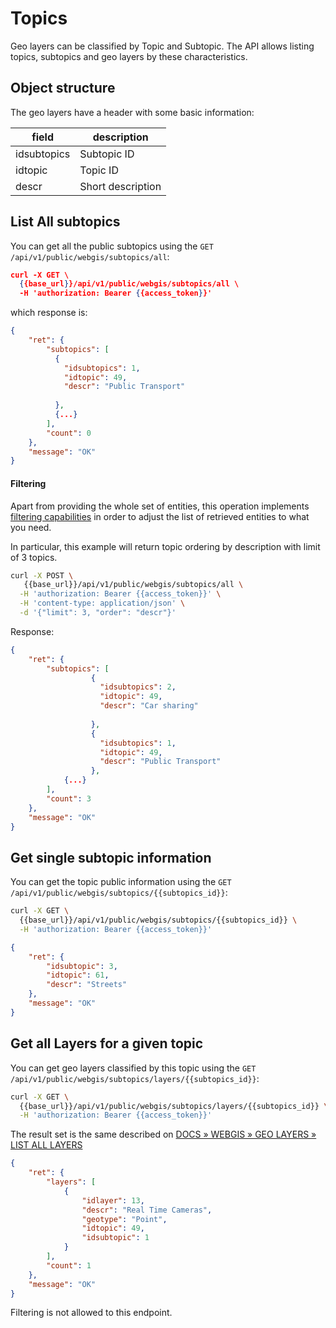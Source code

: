 # Topics

Geo layers can be classified by Topic and Subtopic. The API allows listing topics, subtopics and geo layers by these characteristics. 

## Object structure

The geo layers have a header with some basic information: 

|  field | description   |
|---|---|
| idsubtopics  | Subtopic ID   |
| idtopic  | Topic ID   |
| descr | Short description  |



## List All subtopics

You can get all the public subtopics using the `GET /api/v1/public/webgis/subtopics/all`:

```json
curl -X GET \
  {{base_url}}/api/v1/public/webgis/subtopics/all \
  -H 'authorization: Bearer {{access_token}}'

```


which response is: 


```json
{
    "ret": {
        "subtopics": [
          {
            "idsubtopics": 1,
            "idtopic": 49,
            "descr": "Public Transport"
        
          }, 
          {...}
        ],
        "count": 0
    },
    "message": "OK"
}
```

#### Filtering 

Apart from providing the whole set of entities, this operation implements [filtering capabilities](https://we4city-api-docs.readthedocs.io/en/latest/advanced-filtering/index.html) in order to adjust the list of retrieved entities to what you need.

In particular, this example will return topic ordering by description with limit of 3 topics.


```bash
curl -X POST \
   {{base_url}}/api/v1/public/webgis/subtopics/all \
  -H 'authorization: Bearer {{access_token}}' \
  -H 'content-type: application/json' \
  -d '{"limit": 3, "order": "descr"}'
```

Response:
```json
{
    "ret": {
        "subtopics": [
                  {
                    "idsubtopics": 2,
                    "idtopic": 49,
                    "descr": "Car sharing"
                
                  },
                  {
                    "idsubtopics": 1,
                    "idtopic": 49,
                    "descr": "Public Transport"
                  },
            {...}
        ],
        "count": 3
    },
    "message": "OK"
}
```


## Get single subtopic information

You can get the topic public information using the `GET /api/v1/public/webgis/subtopics/{{subtopics_id}}`:

```bash
curl -X GET \
  {{base_url}}/api/v1/public/webgis/subtopics/{{subtopics_id}} \
  -H 'authorization: Bearer {{access_token}}' 
```

```json
{
    "ret": {
        "idsubtopic": 3,
        "idtopic": 61,
        "descr": "Streets"
    },
    "message": "OK"
}
```

## Get all Layers for a given topic



You can get geo layers classified by this topic using the `GET /api/v1/public/webgis/subtopics/layers/{{subtopics_id}}`:

```bash
curl -X GET \
  {{base_url}}/api/v1/public/webgis/subtopics/layers/{{subtopics_id}} \
  -H 'authorization: Bearer {{access_token}}' 
```

The result set is the same described on [DOCS » WEBGIS » GEO LAYERS » LIST ALL LAYERS](https://we4city-api-docs.readthedocs.io/en/latest/api/Webgis/Layers/index.html#list-all-layers)

```json
{
    "ret": {
        "layers": [
            {
                "idlayer": 13,
                "descr": "Real Time Cameras",
                "geotype": "Point",
                "idtopic": 49,
                "idsubtopic": 1
            }
        ],
        "count": 1
    },
    "message": "OK"
}
```

Filtering is not allowed to this endpoint.
